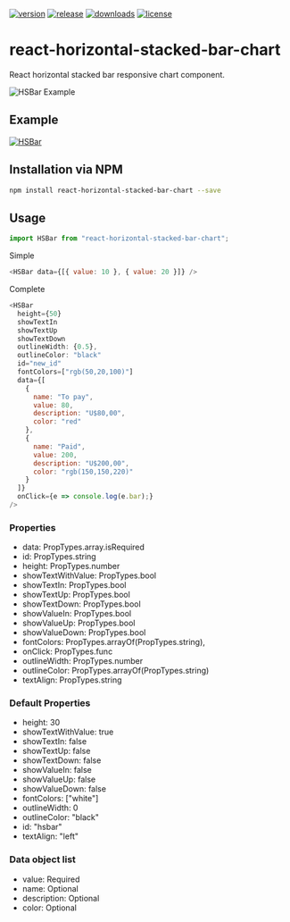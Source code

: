 [![version](https://img.shields.io/npm/v/react-horizontal-stacked-bar-chart.svg?style=flat-square)](https://www.npmjs.com/package/react-horizontal-stacked-bar-chart)
[![release](https://img.shields.io/github/release/ricardodorosario/react-horizontal-stacked-bar-chart.svg?style=flat-square)](https://github.com/ricardodorosario/react-horizontal-stacked-bar-chart)
[![downloads](https://img.shields.io/npm/dt/react-horizontal-stacked-bar-chart.svg?style=flat-square)](https://npm-stat.com/charts.html?package=react-horizontal-stacked-bar-chart&from=2018-12-17)
[![license](https://img.shields.io/github/license/ricardodorosario/react-horizontal-stacked-bar-chart.svg?style=flat-square)](http://opensource.org/licenses/MIT)

# react-horizontal-stacked-bar-chart

React horizontal stacked bar responsive chart component.

![HSBar Example](https://github.com/ricardodorosario/react-horizontal-stacked-bar-chart/blob/master/images/example.png)

## Example

[![HSBar](https://codesandbox.io/static/img/play-codesandbox.svg)](https://codesandbox.io/s/9k2jqjr9y)

## Installation via NPM

```bash
npm install react-horizontal-stacked-bar-chart --save
```

## Usage

```js
import HSBar from "react-horizontal-stacked-bar-chart";
```

Simple

```js
<HSBar data={[{ value: 10 }, { value: 20 }]} />
```

Complete

```js
<HSBar
  height={50}
  showTextIn
  showTextUp
  showTextDown
  outlineWidth: {0.5},
  outlineColor: "black"
  id="new_id"
  fontColors=["rgb(50,20,100)"]
  data={[
    {
      name: "To pay",
      value: 80,
      description: "U$80,00",
      color: "red"
    },
    {
      name: "Paid",
      value: 200,
      description: "U$200,00",
      color: "rgb(150,150,220)"
    }
  ]}
  onClick={e => console.log(e.bar);}
/>
```

### Properties

- data: PropTypes.array.isRequired
- id: PropTypes.string
- height: PropTypes.number
- showTextWithValue: PropTypes.bool
- showTextIn: PropTypes.bool
- showTextUp: PropTypes.bool
- showTextDown: PropTypes.bool
- showValueIn: PropTypes.bool
- showValueUp: PropTypes.bool
- showValueDown: PropTypes.bool
- fontColors: PropTypes.arrayOf(PropTypes.string),
- onClick: PropTypes.func
- outlineWidth: PropTypes.number
- outlineColor: PropTypes.arrayOf(PropTypes.string)
- textAlign: PropTypes.string

### Default Properties

- height: 30
- showTextWithValue: true
- showTextIn: false
- showTextUp: false
- showTextDown: false
- showValueIn: false
- showValueUp: false
- showValueDown: false
- fontColors: ["white"]
- outlineWidth: 0
- outlineColor: "black"
- id: "hsbar"
- textAlign: "left"

### Data object list

- value: Required
- name: Optional
- description: Optional
- color: Optional
